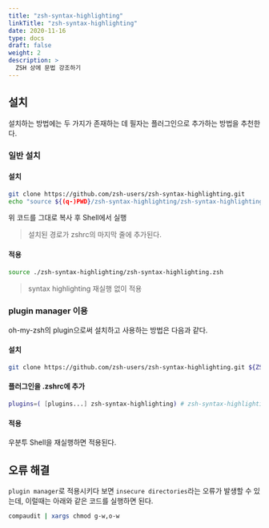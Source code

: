 ```yaml
---
title: "zsh-syntax-highlighting"
linkTitle: "zsh-syntax-highlighting"
date: 2020-11-16
type: docs
draft: false
weight: 2
description: >
  ZSH 상에 문법 강조하기
---
```


설치
---

설치하는 방법에는 두 가지가 존재하는 데 필자는 플러그인으로 추가하는 방법을 추천한다.

### 일반 설치

#### 설치
```Bash
git clone https://github.com/zsh-users/zsh-syntax-highlighting.git
echo "source ${(q-)PWD}/zsh-syntax-highlighting/zsh-syntax-highlighting.zsh" >> ${ZDOTDIR:-$HOME}/.zshrc
```
위 코드를 그대로 복사 후 Shell에서 실행
> 설치된 경로가 zshrc의 마지막 줄에 추가된다.

#### 적용
```Bash
source ./zsh-syntax-highlighting/zsh-syntax-highlighting.zsh
```
> syntax highlighting 재실행 없이 적용

### plugin manager 이용
oh-my-zsh의 plugin으로써 설치하고 사용하는 방법은 다음과 같다.

#### 설치
```Bash
git clone https://github.com/zsh-users/zsh-syntax-highlighting.git ${ZSH_CUSTOM:-~/.oh-my-zsh/custom}/plugins/zsh-syntax-highlighting
```

#### 플러그인을 .zshrc에 추가
```Bash
plugins=( [plugins...] zsh-syntax-highlighting) # zsh-syntax-highlighting 마지막에 추가
```

#### 적용
우분투 Shell을 재실행하면 적용된다.

오류 해결
---
`plugin manager`로 적용시키다 보면 `insecure directories`라는 오류가 발생할 수 있는데, 이럴때는 아래와 같은 코드를 실행하면 된다.

```bash
compaudit | xargs chmod g-w,o-w
```
